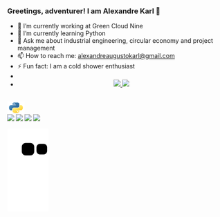 ### Greetings, adventurer! I am Alexandre Karl 👋

- 🔭 I’m currently working at Green Cloud Nine
- 🌱 I’m currently learning Python
- 💬 Ask me about industrial engineering, circular economy and project management
- 📫 How to reach me: alexandreaugustokarl@gmail.com
- ⚡ Fun fact: I am a cold shower enthusiast
- 
- <div align="center">
  <a href="https://github.com/alexandrekarl">
  <img height="180em" src="https://github-readme-stats.vercel.app/api?username=alexandrekarl&show_icons=true&theme=dracula&include_all_commits=true&count_private=true"/>
  <img height="180em" src="https://github-readme-stats.vercel.app/api/top-langs/?username=alexandrekarl&layout=compact&langs_count=7&theme=dracula"/>
</div>
  
  <div style="display: inline_block"><br>
  <img align="center" alt="Xande-Python" height="30" width="40" src="https://raw.githubusercontent.com/devicons/devicon/master/icons/python/python-original.svg">
</div>
  
  <div> 
  <a href="https://www.youtube.com/channel/UCnNxsMi57iEvGgUFNZlw0wA" target="_blank"><img src="https://img.shields.io/badge/YouTube-FF0000?style=for-the-badge&logo=youtube&logoColor=white" target="_blank"></a>
  <a href="https://www.instagram.com/alexandreaugustokarl/" target="_blank"><img src="https://img.shields.io/badge/-Instagram-%23E4405F?style=for-the-badge&logo=instagram&logoColor=white" target="_blank"></a>
  <a href = "mailto:alexandreaugustokarl@gmail.com"><img src="https://img.shields.io/badge/-Gmail-%23333?style=for-the-badge&logo=gmail&logoColor=white" target="_blank"></a>
  <a href="https://www.linkedin.com/in/alexandre-augusto-karl-638103a1/" target="_blank"><img src="https://img.shields.io/badge/-LinkedIn-%230077B5?style=for-the-badge&logo=linkedin&logoColor=white" target="_blank"></a> 
 
  ![Snake animation](https://github.com/rafaballerini/rafaballerini/blob/output/github-contribution-grid-snake.svg)
 
</div>
